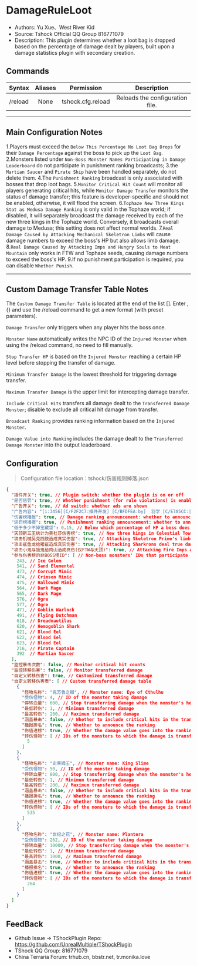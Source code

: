 # DamageRuleLoot

- Authors: Yu Xue、West River Kid
- Source: Tshock Official QQ Group 816771079
- Description: This plugin determines whether a loot bag is dropped based on the percentage of damage dealt by players, built upon a damage statistics plugin with secondary creation.


## Commands

| Syntax                             | Aliases  |       Permission	       |                   Description                   |
| -------------------------------- | :---: | :--------------: | :--------------------------------------: |
| /reload  | None |   tshock.cfg.reload    |    Reloads the configuration file.    |

---
Main Configuration Notes
---
1.Players must exceed the `Below This Percentage No Loot Bag Drops` for their `Damage Percentage` against the boss to pick up the `Loot Bag`.
2.Monsters listed under `Non-Boss Monster Names Participating in Damage Leaderboard` do not participate in punishment ranking broadcasts; 
3.the `Martian Saucer` and `Pirate Ship` have been handled separately, do not delete them.
4.The `Punishment Ranking` broadcast is only associated with bosses that drop loot bags.
5.`Monitor Critical Hit Count` will monitor all players generating critical hits, while `Monitor Damage Transfer` monitors the status of damage transfer; this feature is developer-specific and should not be enabled, otherwise, it will flood the screen.
6.`Tophaze New Three Kings Stat as Medusa Damage Ranking` is only valid in the Tophaze world; if disabled, it will separately broadcast the damage received by each of the new three kings in the Tophaze world. Conversely, it broadcasts overall damage to Medusa; this setting does not affect normal worlds.
7.`Real Damage Caused by Attacking Mechanical Skeletron Limbs` will cause damage numbers to exceed the boss's HP but also allows limb damage.
8.`Real Damage Caused by Attacking Imps and Hungry Souls to Meat Mountain` only works in FTW and Tophaze seeds, causing damage numbers to exceed the boss's HP.
9.If no punishment participation is required, you can disable `Whether Punish`.

---
Custom Damage Transfer Table Notes
---
The `Custom Damage Transfer Table` is located at the end of the list []. Enter , {} and use the /reload command to get a new format (with preset parameters).

`Damage Transfer` only triggers when any player hits the boss once.

`Monster Name` automatically writes the NPC ID of the `Injured Monster` when using the /reload command, no need to fill manually.

`Stop Transfer HP` is based on the `Injured Monster` reaching a certain HP level before stopping the transfer of damage.

`Minimum Transfer Damage` is the lowest threshold for triggering damage transfer.

`Maximum Transfer Damage` is the upper limit for intercepting damage transfer.

`Include Critical Hits` transfers all damage dealt to the `Transferred Damage Monster`; disable to exclude all critical hit damage from transfer.

`Broadcast Ranking` provides ranking information based on the `Injured Monster`.

`Damage Value into Ranking` includes the damage dealt to the `Transferred Damage Monster` into the output leaderboard.

## Configuration
> Configuration file location：tshock/伤害规则掉落.json
```json
{
  "插件开关": true, // Plugin switch: whether the plugin is on or off
  "是否惩罚": true, // Whether punishment (for rule violations) is enabled
  "广告开关": true, // Ad switch: whether ads are shown
  "广告内容": "[i:3456][C/F2F2C7:插件开发] [C/BFDFEA:by]  羽学 [C/E7A5CC:|] [c/00FFFF:西江小子][i:3459]", // Ad content: the message that will be displayed as an ad
  "伤害榜播报": true, // Damage ranking announcement: whether to announce damage rankings
  "惩罚榜播报": true, // Punishment ranking announcement: whether to announce punishment rankings
  "低于多少不掉宝藏袋": 0.15, // Below which percentage of HP a boss does not drop a treasure bag
  "天顶新三王统计为美杜莎伤害榜": true, // New three kings in Celestial Towers counted for Mechdusa's damage board
  "攻击机械吴克四肢造成真实伤害": true, // Attacking Skeletron Prime's limbs deals true damage
  "攻击鲨鱼龙给猪鲨造成真实伤害": true, // Attacking Sharkrons deal true damage to Duke Fishron
  "攻击小鬼与饿鬼给肉山造成真伤(仅FTW与天顶)": true, // Attacking Fire Imps and The Hungry deals true damage to Wall of Flesh (only in FTW and Get fixed boi)
  "参与伤害榜的非BOSS怪ID": [ // Non-boss monsters' IDs that participate in the damage rankings
    243, // Ice Golem
    541, // Sand Elemental
    473, // Corrupt Mimic
    474, // Crimson Mimic
    475, // Hallowed Mimic
    564, // Dark Mage
    565, // Dark Mage
    576, // Ogre
    577, // Ogre
    471, // Goblin Warlock
    491, // Flying Dutchman
    618, // Dreadnautilus
    620, // Hemogoblin Shark
    621, // Blood Eel
    622, // Blood Eel
    623, // Blood Eel
    216, // Pirate Captain
    392  // Martian Saucer
  ],
  "监控暴击次数": false, // Monitor critical hit counts
  "监控转移伤害": false, // Monitor transferred damage
  "自定义转移伤害": true, // Customized transferred damage
  "自定义转移伤害表": [ // Custom transferred damage table
    {
      "怪物名称": "克苏鲁之眼", // Monster name: Eye of Cthulhu
      "受伤怪物": 4, // ID of the monster taking damage
      "停转血量": 600, // Stop transferring damage when the monster's health drops below this value
      "最低转伤": 1, // Minimum transferred damage
      "最高转伤": 200, // Maximum transferred damage
      "涵盖暴击": false, // Whether to include critical hits in the transfer
      "播报排名": true, // Whether to announce the ranking
      "伤值进榜": true, // Whether the damage value goes into the ranking
      "转伤怪物": [ // IDs of the monsters to which the damage is transferred
        5
      ]
    },
    {
      "怪物名称": "史莱姆王", // Monster name: King Slime
      "受伤怪物": 50, // ID of the monster taking damage
      "停转血量": 800, // Stop transferring damage when the monster's health drops below this value
      "最低转伤": 1, // Minimum transferred damage
      "最高转伤": 200, // Maximum transferred damage
      "涵盖暴击": false, // Whether to include critical hits in the transfer
      "播报排名": true, // Whether to announce the ranking
      "伤值进榜": true, // Whether the damage value goes into the ranking
      "转伤怪物": [ // IDs of the monsters to which the damage is transferred
        535
      ]
    },
    {
      "怪物名称": "世纪之花", // Monster name: Plantera
      "受伤怪物": 262, // ID of the monster taking damage
      "停转血量": 10000, // Stop transferring damage when the monster's health drops below this value
      "最低转伤": 1, // Minimum transferred damage
      "最高转伤": 1000, // Maximum transferred damage
      "涵盖暴击": true, // Whether to include critical hits in the transfer
      "播报排名": true, // Whether to announce the ranking
      "伤值进榜": true, // Whether the damage value goes into the ranking
      "转伤怪物": [ // IDs of the monsters to which the damage is transferred
        264
      ]
    }
  ]
}
```
## FeedBack
- Github Issue -> TShockPlugin Repo: https://github.com/UnrealMultiple/TShockPlugin
- TShock QQ Group: 816771079
- China Terraria Forum: trhub.cn, bbstr.net, tr.monika.love